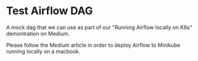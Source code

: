 # Test Airflow DAG

A mock dag that we can use as part of our "Running Airflow locally on K8s" demontration on Medium.

Please follow the Medium article in order to deploy Airflow to Minikube running locally on a macbook.

